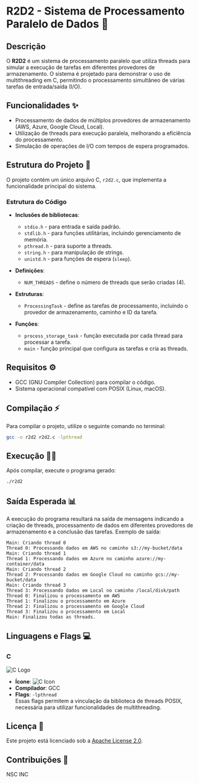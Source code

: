 
# R2D2 - Sistema de Processamento Paralelo de Dados 🚀

## Descrição
O **R2D2** é um sistema de processamento paralelo que utiliza threads para simular a execução de tarefas em diferentes provedores de armazenamento. O sistema é projetado para demonstrar o uso de multithreading em C, permitindo o processamento simultâneo de várias tarefas de entrada/saída (I/O).

## Funcionalidades ✨
- Processamento de dados de múltiplos provedores de armazenamento (AWS, Azure, Google Cloud, Local).
- Utilização de threads para execução paralela, melhorando a eficiência do processamento.
- Simulação de operações de I/O com tempos de espera programados.

## Estrutura do Projeto 📂
O projeto contém um único arquivo C, `r2d2.c`, que implementa a funcionalidade principal do sistema.

### Estrutura do Código
- **Inclusões de bibliotecas**: 
    - `stdio.h` - para entrada e saída padrão.
    - `stdlib.h` - para funções utilitárias, incluindo gerenciamento de memória.
    - `pthread.h` - para suporte a threads.
    - `string.h` - para manipulação de strings.
    - `unistd.h` - para funções de espera (`sleep`).

- **Definições**:
    - `NUM_THREADS` - define o número de threads que serão criadas (4).

- **Estruturas**:
    - `ProcessingTask` - define as tarefas de processamento, incluindo o provedor de armazenamento, caminho e ID da tarefa.

- **Funções**:
    - `process_storage_task` - função executada por cada thread para processar a tarefa.
    - `main` - função principal que configura as tarefas e cria as threads.

## Requisitos ⚙️
- GCC (GNU Compiler Collection) para compilar o código.
- Sistema operacional compatível com POSIX (Linux, macOS).

## Compilação ⚡
Para compilar o projeto, utilize o seguinte comando no terminal:

```bash
gcc -o r2d2 r2d2.c -lpthread
```

## Execução 🏃‍♂️
Após compilar, execute o programa gerado:

```bash
./r2d2
```

## Saída Esperada 📊
A execução do programa resultará na saída de mensagens indicando a criação de threads, processamento de dados em diferentes provedores de armazenamento e a conclusão das tarefas. Exemplo de saída:

```
Main: Criando thread 0
Thread 0: Processando dados em AWS no caminho s3://my-bucket/data
Main: Criando thread 1
Thread 1: Processando dados em Azure no caminho azure://my-container/data
Main: Criando thread 2
Thread 2: Processando dados em Google Cloud no caminho gcs://my-bucket/data
Main: Criando thread 3
Thread 3: Processando dados em Local no caminho /local/disk/path
Thread 0: Finalizou o processamento em AWS
Thread 1: Finalizou o processamento em Azure
Thread 2: Finalizou o processamento em Google Cloud
Thread 3: Finalizou o processamento em Local
Main: Finalizou todas as threads.
```

## Linguagens e Flags 💻
### C 
![C Logo](https://upload.wikimedia.org/wikipedia/commons/thumb/3/3f/C_Programming_Language.svg/1200px-C_Programming_Language.svg.png)  
- **Ícone**: ![C Icon](https://img.icons8.com/color/48/000000/c-programming.png)
- **Compilador**: GCC
- **Flags**: `-lpthread`  
  Essas flags permitem a vinculação da biblioteca de threads POSIX, necessária para utilizar funcionalidades de multithreading.

## Licença 📜
Este projeto está licenciado sob a [Apache License 2.0](LICENSE).

## Contribuições 🤝
NSC INC